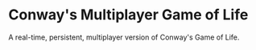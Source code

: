 Conway's Multiplayer Game of Life
========================

A real-time, persistent, multiplayer version of Conway's Game of Life.
